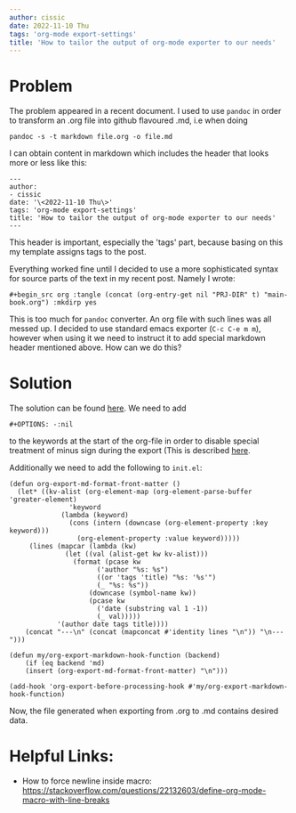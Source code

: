```yaml
---
author: cissic
date: 2022-11-10 Thu
tags: 'org-mode export-settings'
title: 'How to tailor the output of org-mode exporter to our needs'
---
```



# Problem

The problem appeared in a recent document. I used to use `pandoc` in order to 
transform an .org file into github flavoured .md, i.e when doing

    pandoc -s -t markdown file.org -o file.md

I can obtain content in markdown which includes the header that looks more or less like this:

    ---
    author:
    - cissic
    date: '\<2022-11-10 Thu\>'
    tags: 'org-mode export-settings'
    title: 'How to tailor the output of org-mode exporter to our needs'
    ---

This header is important, especially the 'tags' part, because basing on this my template assigns
tags to the post.

Everything worked fine until I decided to use a more sophisticated syntax for source parts of 
the text in my recent post. Namely I wrote:

    #+begin_src org :tangle (concat (org-entry-get nil "PRJ-DIR" t) "main-book.org") :mkdirp yes

This is too much for `pandoc` converter. An org file with such lines was all messed up.
I decided to use standard emacs exporter (`C-c C-e m m`), however when using it we need 
to instruct it to add special markdown header mentioned above. How can we do this?


# Solution

The solution can be found [here](https://emacs.stackexchange.com/questions/74505/how-can-i-add-specific-text-to-the-content-generated-by-org-mode-export-to-mark#74513).
We need to add 

    #+OPTIONS: -:nil

to the keywords at the start of the org-file in order to disable special treatment of minus sign during the export (This is described [here](https://orgmode.org/org.html#FOOT109).

Additionally we need to add the following to `init.el`:

    (defun org-export-md-format-front-matter ()
      (let* ((kv-alist (org-element-map (org-element-parse-buffer 'greater-element)
    		       'keyword
    		     (lambda (keyword)
    		       (cons (intern (downcase (org-element-property :key keyword)))
    			     (org-element-property :value keyword)))))
    	 (lines (mapcar (lambda (kw)
    			  (let ((val (alist-get kw kv-alist)))
    			    (format (pcase kw
    				      ('author "%s: %s")
    				      ((or 'tags 'title) "%s: '%s'")
    				      (_ "%s: %s"))
    				    (downcase (symbol-name kw))
    				    (pcase kw
    				      ('date (substring val 1 -1))
    				      (_ val)))))
    			'(author date tags title))))
        (concat "---\n" (concat (mapconcat #'identity lines "\n")) "\n---")))
    
    (defun my/org-export-markdown-hook-function (backend)
        (if (eq backend 'md)
    	(insert (org-export-md-format-front-matter) "\n")))
    
    (add-hook 'org-export-before-processing-hook #'my/org-export-markdown-hook-function)

Now, the file generated when exporting from .org to .md contains desired data.


# Helpful Links:

-   How to force newline inside macro: <https://stackoverflow.com/questions/22132603/define-org-mode-macro-with-line-breaks>

